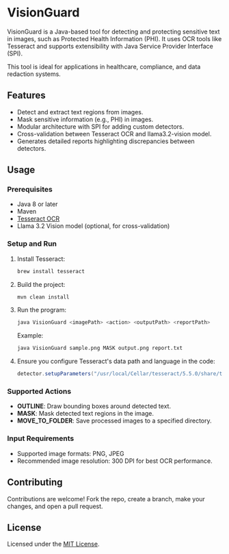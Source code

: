 <!-- cp /usr/local/lib/libtesseract.dylib /Library/Java/JavaVirtualMachines/jdk-21.jdk/Contents/Home/lib/ -->
# VisionGuard

VisionGuard is a Java-based tool for detecting and protecting sensitive text in images, such as Protected Health Information (PHI). It uses OCR tools like Tesseract and supports extensibility with Java Service Provider Interface (SPI). 

This tool is ideal for applications in healthcare, compliance, and data redaction systems.

## Features

- Detect and extract text regions from images.
- Mask sensitive information (e.g., PHI) in images.
- Modular architecture with SPI for adding custom detectors.
- Cross-validation between Tesseract OCR and llama3.2-vision model.
- Generates detailed reports highlighting discrepancies between detectors.

## Usage

### Prerequisites
- Java 8 or later
- Maven
- [Tesseract OCR](https://github.com/tesseract-ocr/tessdata)
- Llama 3.2 Vision model (optional, for cross-validation)

### Setup and Run

1. Install Tesseract:

   ```sh
   brew install tesseract
   ```

2. Build the project:

   ```sh
   mvn clean install
   ```

3. Run the program:

   ```sh
   java VisionGuard <imagePath> <action> <outputPath> <reportPath>
   ```

   Example:

   ```sh
   java VisionGuard sample.png MASK output.png report.txt
   ```

4. Ensure you configure Tesseract's data path and language in the code:

   ```java
   detector.setupParameters("/usr/local/Cellar/tesseract/5.5.0/share/tessdata", "eng");
   ```

### Supported Actions
- **OUTLINE**: Draw bounding boxes around detected text.
- **MASK**: Mask detected text regions in the image.
- **MOVE_TO_FOLDER**: Save processed images to a specified directory.

### Input Requirements
- Supported image formats: PNG, JPEG
- Recommended image resolution: 300 DPI for best OCR performance.

## Contributing

Contributions are welcome! Fork the repo, create a branch, make your changes, and open a pull request.

## License

Licensed under the [MIT License](LICENSE).

<br>
